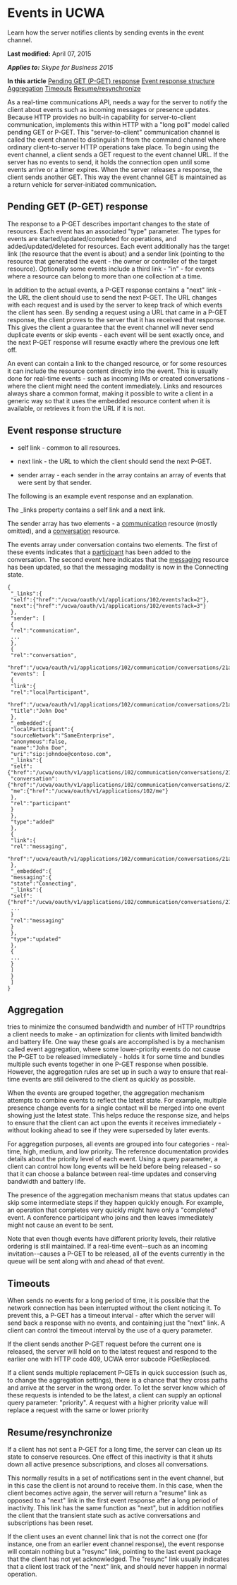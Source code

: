 
# Events in UCWA
Learn how the server notifies clients by sending events in the event channel.

 **Last modified:** April 07, 2015

 _**Applies to:** Skype for Business 2015_

 **In this article**
 [Pending GET (P-GET) response](#sectionSection0)
 [Event response structure](#sectionSection1)
 [Aggregation](#sectionSection2)
 [Timeouts](#sectionSection3)
 [Resume/resynchronize](#sectionSection4)


As a real-time communications API, needs a way for the server to notify the client about events such as incoming messages or presence updates. Because HTTP provides no built-in capability for server-to-client communication, implements this within HTTP with a "long poll" model called pending GET or P-GET. This "server-to-client" communication channel is called the event channel to distinguish it from the command channel where ordinary client-to-server HTTP operations take place. 
To begin using the event channel, a client sends a GET request to the event channel URL. If the server has no events to send, it holds the connection open until some events arrive or a timer expires. When the server releases a response, the client sends another GET. This way the event channel GET is maintained as a return vehicle for server-initiated communication. 

## Pending GET (P-GET) response
<a name="sectionSection0"> </a>

The response to a P-GET describes important changes to the state of resources. Each event has an associated "type" parameter. The types for events are started/updated/completed for operations, and added/updated/deleted for resources. Each event additionally has the target link (the resource that the event is about) and a sender link (pointing to the resource that generated the event - the owner or controller of the target resource). Optionally some events include a third link - "in" - for events where a resource can belong to more than one collection at a time. 

In addition to the actual events, a P-GET response contains a "next" link - the URL the client should use to send the next P-GET. The URL changes with each request and is used by the server to keep track of which events the client has seen. By sending a request using a URL that came in a P-GET response, the client proves to the server that it has received that response. This gives the client a guarantee that the event channel will never send duplicate events or skip events - each event will be sent exactly once, and the next P-GET response will resume exactly where the previous one left off. 

An event can contain a link to the changed resource, or for some resources it can include the resource content directly into the event. This is usually done for real-time events - such as incoming IMs or created conversations - where the client might need the content immediately. Links and resources always share a common format, making it possible to write a client in a generic way so that it uses the embedded resource content when it is available, or retrieves it from the URL if it is not. 


## Event response structure
<a name="sectionSection1"> </a>


- self link - common to all resources.
 
- next link - the URL to which the client should send the next P-GET.
 
- sender array - each sender in the array contains an array of events that were sent by that sender.
 
The following is an example event response and an explanation. 

The _links property contains a self link and a next link.

The sender array has two elements - a [communication](communication_ref.md) resource (mostly omitted), and a [conversation](conversation_ref.md) resource.

The events array under conversation contains two elements. The first of these events indicates that a [participant](participant_ref.md) has been added to the conversation. The second event here indicates that the [messaging](messaging_ref.md) resource has been updated, so that the messaging modality is now in the Connecting state.




```
{
 "_links":{
 "self":{"href":"/ucwa/oauth/v1/applications/102/events?ack=2"},
 "next":{"href":"/ucwa/oauth/v1/applications/102/events?ack=3"}
 },
 "sender": [
 {
 "rel":"communication",
 ...
 },
 {
 "rel":"conversation",
 "href":"/ucwa/oauth/v1/applications/102/communication/conversations/21a1",
 "events": [
 {
 "link":{
 "rel":"localParticipant",
 "href":"/ucwa/oauth/v1/applications/102/communication/conversations/21a1/participants/johndoe@contoso.com",
 "title":"John Doe"
 },
 "_embedded":{
 "localParticipant":{
 "sourceNetwork":"SameEnterprise",
 "anonymous":false,
 "name":"John Doe",
 "uri":"sip:johndoe@contoso.com",
 "_links":{
 "self":{"href":"/ucwa/oauth/v1/applications/102/communication/conversations/21a1/participants/johndoe@contoso.com"},
 "conversation":{"href":"/ucwa/oauth/v1/applications/102/communication/conversations/21a1"},
 "me":{"href":"/ucwa/oauth/v1/applications/102/me"}
 },
 "rel":"participant"
 }
 },
 "type":"added"
 },
 {
 "link":{
 "rel":"messaging",
 "href":"/ucwa/oauth/v1/applications/102/communication/conversations/21a1/messaging"
 },
 "_embedded":{
 "messaging":{
 "state":"Connecting",
 "_links":{
 "self":{"href":"/ucwa/oauth/v1/applications/102/communication/conversations/21a1/messaging"},
 ...
 }
 "rel":"messaging"
 }
 },
 "type":"updated"
 },
 {
 ...
 }
 ]
 }
 ]
}

```


## Aggregation
<a name="sectionSection2"> </a>

 tries to minimize the consumed bandwidth and number of HTTP roundtrips a client needs to make - an optimization for clients with limited bandwidth and battery life. One way these goals are accomplished is by a mechanism called event aggregation, where some lower-priority events do not cause the P-GET to be released immediately - holds it for some time and bundles multiple such events together in one P-GET response when possible. However, the aggregation rules are set up in such a way to ensure that real-time events are still delivered to the client as quickly as possible.

When the events are grouped together, the aggregation mechanism attempts to combine events to reflect the latest state. For example, multiple presence change events for a single contact will be merged into one event showing just the latest state. This helps reduce the response size, and helps to ensure that the client can act upon the events it receives immediately - without looking ahead to see if they were superseded by later events. 

For aggregation purposes, all events are grouped into four categories - real-time, high, medium, and low priority. The reference documentation provides details about the priority level of each event. Using a query parameter, a client can control how long events will be held before being released - so that it can choose a balance between real-time updates and conserving bandwidth and battery life. 

The presence of the aggregation mechanism means that status updates can skip some intermediate steps if they happen quickly enough. For example, an operation that completes very quickly might have only a "completed" event. A conference participant who joins and then leaves immediately might not cause an event to be sent.

Note that even though events have different priority levels, their relative ordering is still maintained. If a real-time event--such as an incoming invitation--causes a P-GET to be released, all of the events currently in the queue will be sent along with and ahead of that event. 


## Timeouts
<a name="sectionSection3"> </a>

When sends no events for a long period of time, it is possible that the network connection has been interrupted without the client noticing it. To prevent this, a P-GET has a timeout interval - after which the server will send back a response with no events, and containing just the "next" link. A client can control the timeout interval by the use of a query parameter. 

If the client sends another P-GET request before the current one is released, the server will hold on to the latest request and respond to the earlier one with HTTP code 409, UCWA error subcode PGetReplaced.

If a client sends multiple replacement P-GETs in quick succession (such as, to change the aggregation settings), there is a chance that they cross paths and arrive at the server in the wrong order. To let the server know which of these requests is intended to be the latest, a client can supply an optional query parameter: "priority". A request with a higher priority value will replace a request with the same or lower priority


## Resume/resynchronize
<a name="sectionSection4"> </a>

If a client has not sent a P-GET for a long time, the server can clean up its state to conserve resources. One effect of this inactivity is that it shuts down all active presence subscriptions, and closes all conversations.

This normally results in a set of notifications sent in the event channel, but in this case the client is not around to receive them. In this case, when the client becomes active again, the server will return a "resume" link as opposed to a "next" link in the first event response after a long period of inactivity. This link has the same function as "next", but in addition notifies the client that the transient state such as active conversations and subscriptions has been reset. 

If the client uses an event channel link that is not the correct one (for instance, one from an earlier event channel response), the event response will contain nothing but a "resync" link, pointing to the last event package that the client has not yet acknowledged. The "resync" link usually indicates that a client lost track of the "next" link, and should never happen in normal operation.

